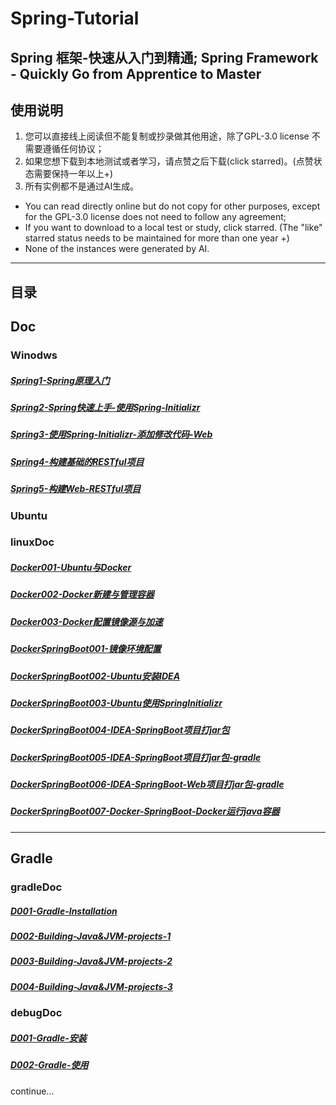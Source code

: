 # Spring-Tutorial

## Spring 框架-快速从入门到精通; Spring Framework - Quickly Go from Apprentice to Master

## 使用说明

1. 您可以直接线上阅读但不能复制或抄录做其他用途，除了GPL-3.0 license 不需要遵循任何协议；
2. 如果您想下载到本地测试或者学习，请点赞之后下载(click starred)。(点赞状态需要保持一年以上+)
3. 所有实例都不是通过AI生成。

* You can read directly online but do not copy for other purposes, except for the GPL-3.0 license does not need to follow any agreement;
* If you want to download to a local test or study, click starred. (The "like" starred status needs to be maintained for more than one year +)
* None of the instances were generated by AI.

---

## 目录

## Doc

### Winodws

##### [Spring1-Spring原理入门](handsonDoc/Spring001-Spring原理入门.md)

##### [Spring2-Spring快速上手-使用Spring-Initializr](handsonDoc/Spring002-快速上手-使用Spring%20Initializr.md)

##### [Spring3-使用Spring-Initializr-添加修改代码-Web](handsonDoc/Spring003-使用Spring-Initializr-添加修改代码-Web.md)

##### [Spring4-构建基础的RESTful项目](handsonDoc/Spring004-构建基础的RESTful项目.md)

##### [Spring5-构建Web-RESTful项目](handsonDoc/Spring005-构建Web-RESTful项目.md)



### Ubuntu
### linuxDoc
##### [Docker001-Ubuntu与Docker](linuxDoc/Docker001-Ubuntu与Docker.md)
##### [Docker002-Docker新建与管理容器](linuxDoc/Docker002-Docker新建与管理容器.md)
##### [Docker003-Docker配置镜像源与加速](linuxDoc/Docker003-Docker配置镜像源与加速.md)
##### [DockerSpringBoot001-镜像环境配置](linuxDoc/DockerSpringBoot001-镜像环境配置.md)
##### [DockerSpringBoot002-Ubuntu安装IDEA](linuxDoc/DockerSpringBoot002-Ubuntu安装IDEA.md)
##### [DockerSpringBoot003-Ubuntu使用SpringInitializr](linuxDoc/DockerSpringBoot003-Ubuntu使用SpringInitializr.md)
##### [DockerSpringBoot004-IDEA-SpringBoot项目打jar包](linuxDoc/DockerSpringBoot004-IDEA-SpringBoot项目打jar包.md)
##### [DockerSpringBoot005-IDEA-SpringBoot项目打jar包-gradle](linuxDoc/DockerSpringBoot005-IDEA-SpringBoot项目打jar包-gradle.md)
##### [DockerSpringBoot006-IDEA-SpringBoot-Web项目打jar包-gradle](linuxDoc/DockerSpringBoot006-IDEA-SpringBoot-Web项目打jar包-gradle.md)
##### [DockerSpringBoot007-Docker-SpringBoot-Docker运行java容器](linuxDoc/DockerSpringBoot007-Docker-SpringBoot-Docker运行java容器.md)


---

## Gradle

### gradleDoc
##### [D001-Gradle-Installation](gradleDoc/D001-Gradle-Installation.md)
##### [D002-Building-Java&JVM-projects-1](gradleDoc/D002-Building-Java&JVM-projects-1.md)
##### [D003-Building-Java&JVM-projects-2](gradleDoc/D003-Building-Java&JVM-projects-2.md)
##### [D004-Building-Java&JVM-projects-3](gradleDoc/D004-Building-Java&JVM-projects-3.md)


### debugDoc
##### [D001-Gradle-安装](debugDoc/D001-Gradle-安装.md)
##### [D002-Gradle-使用](debugDoc/D002-Gradle-使用.md)


continue...







